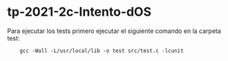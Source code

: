 # tp-2021-2c-Intento-dOS


Para ejecutar los tests primero ejecutar el siguiente comando en la carpeta test: 

        gcc -Wall -L/usr/local/lib -o test src/test.c -lcunit